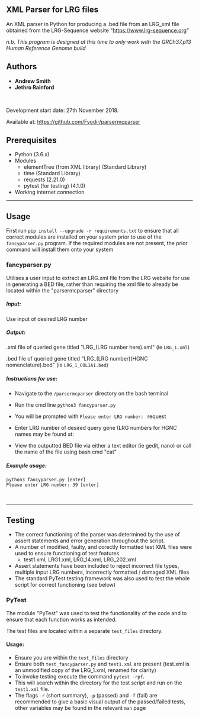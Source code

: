 ## XML Parser for LRG files

An XML parser in Python for producing a .bed file from an LRG_xml file obtained from the LRG-Sequence website
"https://www.lrg-sequence.org"

*n.b. This program is designed at this time to only work with the GRCh37.p13 Human Reference Genome build*

## Authors
- **Andrew Smith**
- **Jethro Rainford**

<br/>

Development start date: 27th November 2018.

Available at: https://github.com/Fyodir/parsermcparser

## Prerequisites


- Python (3.6.x)
- Modules
    - elementTree (from XML library) (Standard Library)
    - time (Standard Library)
    - requests (2.21.0)
    - pytest (for testing) (4.1.0)
- Working internet connection

---

## Usage

First run  `pip install --upgrade -r requirements.txt` to ensure that all correct modules are installed on your system
prior to use of the `fancyparser.py` program. If the required modules are not present, the prior command will install
them onto your system

### fancyparser.py

Utilises a user input to extract an LRG.xml file from the LRG website for use in generating
a BED file, rather than requiring the xml file to already be located within the "parsermcparser" directory

##### Input:

Use input of desired LRG number

##### Output:

.xml file of queried gene titled "LRG_(LRG number here).xml" (ie `LRG_1.xml`)

.bed file of queried gene titled "LRG_(LRG number)(HGNC nomenclature).bed" (ie `LRG_1_COL1A1.bed`)

##### Instructions for use:

- Navigate to the ```/parsermcparser``` directory on the bash terminal
- Run the cmd line `````python3 fancyparser.py`````
- You will be prompted with  ```Please enter LRG number: ``` request
- Enter LRG number of desired query gene (LRG numbers for HGNC names may be found at:

- View the outputted BED file via either a text editor (ie gedit, nano) or call the name of the file using bash cmd "cat"

##### Example usage:
```
python3 fancyparser.py [enter]
Please enter LRG number: 39 [enter]
```
<br/>

---

## Testing

- The correct functioning of the parser was determined by the use of assert statements and error generation throughout
  the script.
- A number of modified, faulty, and corectly formatted test XML files were used to ensure functioning of test features
  - test1.xml, LRG1.xml, LRG_14.xml, LRG_202.xml
- Assert statements have been included to reject incorrect file types, multiple input LRG numbers, incorrectly formatted
  / damaged XML files
- The standard PyTest testing framework was also used to test the whole script for correct functioning (see below)

### PyTest
The module "PyTest" was used to test the functionality of the code and to ensure that each function works as intended.

The test files are located within a separate ```test_files``` directory.

#### Usage:

- Ensure you are within the ```test_files``` directory
- Ensure both ```test_fancyparser.py``` and ```test1.xml``` are present (test.xml is an unmodified copy of the LRG_1.xml,
  renamed for clarity)
- To invoke testing execute the command ```pytest -rpf```.
- This will search within the directory for the test script and run on the ```test1.xml``` file.
- The flags ```-r``` (short summary), ```-p``` (passed) and ```-f``` (fail) are recommended to give a basic visual
  output of the passed/failed tests, other variables may be found in the relevant ```man``` page
